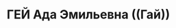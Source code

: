 ---
title: ГЕЙ Ада Эмильевна ((Гай))
description: 'Род. в 1897, Санкт-Петербург, немка, обр.: среднее, б/п. Проживала:
  Москва, Лубянский пр-д, д. 2/3, кв. 77. Преподаватель иностранных языков в Московской
  школе художников на Масловке.

  Арестована 10.09.1937. Обв. в измене Родине и участии в к.-р. террористической организации.
  Приговор: ВК ВС СССР, 26.10.1937 – ВМН. Расстреляна 26.10.1937, г.Москва.

  Реабилитирована Пленумом Верховного суда СССР 20.06.1990'
---
